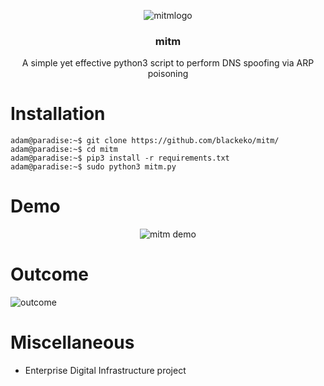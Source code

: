 <p align="center">
    <img src="https://raw.githubusercontent.com/blackeko/mitm/media/logo.png" alt="mitmlogo">
</p>

<h3 align="center">mitm</h3>

<p align="center">
  A simple yet effective python3 script to perform DNS spoofing via ARP poisoning
</p>

# Installation
```console
adam@paradise:~$ git clone https://github.com/blackeko/mitm/
adam@paradise:~$ cd mitm
adam@paradise:~$ pip3 install -r requirements.txt
adam@paradise:~$ sudo python3 mitm.py
```

# Demo
<p align="center">
    <img src="https://raw.githubusercontent.com/blackeko/mitm/media/demo.gif" alt="mitm demo">
</p>

# Outcome
<p>
  <img src="https://raw.githubusercontent.com/blackeko/mitm/media/troll.jpg" alt="outcome">
</p>

# Miscellaneous
- Enterprise Digital Infrastructure project
